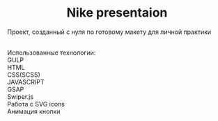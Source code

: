 <h1 align="center">Nike presentaion</h1>

Проект, созданный с нуля по готовому макету для личной практики

<br/>Использованные технологии:
<br/>GULP
<br/>HTML
<br/>CSS(SCSS)
<br/>JAVASCRIPT
<br/>GSAP
<br/>Swiper.js
<br/>Работа с SVG icons
<br/>Анимация кнопки
